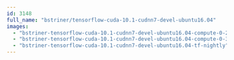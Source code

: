 ```yaml
---
id: 3148
full_name: "bstriner/tensorflow-cuda-10.1-cudnn7-devel-ubuntu16.04"
images: 
  - "bstriner-tensorflow-cuda-10.1-cudnn7-devel-ubuntu16.04-compute-0-27"
  - "bstriner-tensorflow-cuda-10.1-cudnn7-devel-ubuntu16.04-compute-0-36"
  - "bstriner-tensorflow-cuda-10.1-cudnn7-devel-ubuntu16.04-tf-nightly"
---
```

